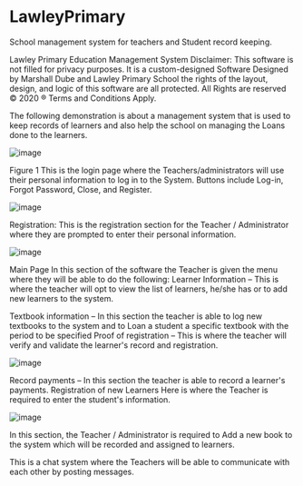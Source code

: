 # LawleyPrimary
School management system for teachers and Student record keeping.

Lawley Primary
Education Management System
Disclaimer: This software is not filled for privacy purposes. It is a custom-designed Software Designed by Marshall Dube and Lawley Primary School the rights of the layout, design, and logic of this software are all protected. All Rights are reserved © 2020 ® Terms and Conditions Apply.


The following demonstration is about a management system that is used to keep records of learners and also help the school on managing the Loans done to the learners.

![image](https://github.com/Marshall-007/LawleyPrimary/assets/69700902/b2d3f58e-677a-4824-9fee-51d1011741c1)


Figure 1
This is the login page where the Teachers/administrators will use their personal information to log in to the System. Buttons include Log-in, Forgot Password, Close, and Register.


![image](https://github.com/Marshall-007/LawleyPrimary/assets/69700902/3b2cdb88-189a-45d8-afef-2ce18c5ce273)


Registration:
This is the registration section for the Teacher / Administrator where they are prompted to enter their personal information.

![image](https://github.com/Marshall-007/LawleyPrimary/assets/69700902/022f6c07-1808-4829-9b18-f96a946d5893)


Main Page
In this section of the software the Teacher is given the menu where they will be able to do the following:
Learner Information – This is where the teacher will opt to view the list of learners, he/she has or to add new learners to the system.

Textbook information – In this section the teacher is able to log new textbooks to the system and to Loan a student a specific textbook with the period to be specified
Proof of registration – This is where the teacher will verify and validate the learner's record and registration.

![image](https://github.com/Marshall-007/LawleyPrimary/assets/69700902/63bf25f9-85a1-408f-ac5e-5d0ca905e799)

Record payments – In this section the teacher is able to record a learner's payments.
Registration of new Learners
Here is where the Teacher is required to enter the student's information.


![image](https://github.com/Marshall-007/LawleyPrimary/assets/69700902/80b1790d-caba-4be6-8217-be8f8c931c40)



In this section, the Teacher / Administrator is required to Add a new book to the system which will be recorded and assigned to learners.







This is a chat system where the Teachers will be able to communicate with each other by posting messages.
